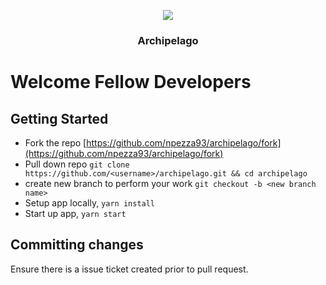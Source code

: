 <p align="center">
  <a href="https://github.com/npezza93/archipelago">
    <img src="https://github.com/npezza93/archipelago/blob/master/.github/logo.png width="150">
  </a>

  <h3 align="center">Archipelago</h3>
</p>

# Welcome Fellow Developers

## Getting Started

- Fork the repo [https://github.com/npezza93/archipelago/fork](https://github.com/npezza93/archipelago/fork)
- Pull down repo `git clone https://github.com/<username>/archipelago.git && cd archipelago`
- create new branch to perform your work `git checkout -b <new branch name>`
- Setup app locally, `yarn install`
- Start up app, `yarn start`

## Committing changes

Ensure there is a issue ticket created prior to pull request.
